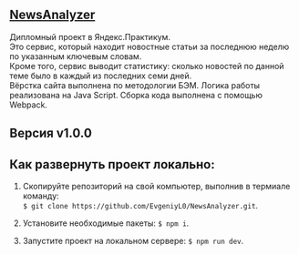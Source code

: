 ## [NewsAnalyzer](https://evgeniyl0.github.io/NewsAnalyzer/)  
Дипломный проект в Яндекс.Практикум.  
Это сервис, который находит новостные статьи за последнюю неделю по указанным ключевым словам.  
Кроме того, сервис выводит статистику: сколько новостей по данной теме было в каждый из последних семи дней.  
Вёрстка сайта выполнена по методологии БЭМ. Логика работы реализована на Java Script. Сборка кода выполнена с помощью Webpack.
  
## Версия v1.0.0 
  
## Как развернуть проект локально:  
1. Скопируйте репозиторий на свой компьютер, выполнив в термиале команду:  
`$ git clone https://github.com/EvgeniyL0/NewsAnalyzer.git`.  
  
2. Установите необходимые пакеты: `$ npm i`.  
  
3. Запустите проект на локальном сервере: `$ npm run dev`.